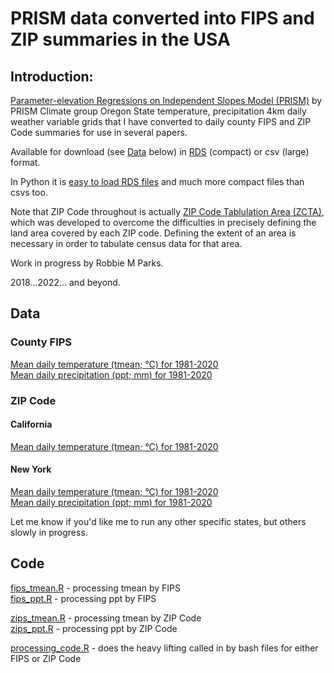 # PRISM data converted into FIPS and ZIP summaries in the USA

## Introduction:
[Parameter-elevation Regressions on Independent Slopes Model (PRISM)](https://prism.oregonstate.edu/recent/) by PRISM Climate group Oregon State temperature, precipitation 4km daily weather variable grids that I have converted to daily county FIPS and ZIP Code summaries for use in several papers.

Available for download (see [Data](#Data) below) in [RDS](https://www.r-bloggers.com/2016/12/remember-to-use-the-rds-format/) (compact) or csv (large) format.

In Python it is [easy to load RDS files](https://stackoverflow.com/questions/40996175/loading-a-rds-file-in-pandas) and much more compact files than csvs too.

Note that ZIP Code throughout is actually [ZIP Code Tablulation Area (ZCTA)](https://en.wikipedia.org/wiki/ZIP_Code_Tabulation_Area), which was developed to overcome the difficulties in precisely defining the land area covered by each ZIP code. Defining the extent of an area is necessary in order to tabulate census data for that area.

Work in progress by Robbie M Parks.

2018...2022... and beyond.

## Data

### County FIPS

[Mean daily temperature (tmean; °C) for 1981-2020](https://github.com/rmp15/PRISM-grids-into-FIPS-ZIP-USA/tree/main/output/fips/tmean) \
[Mean daily precipitation (ppt; mm) for 1981-2020](https://github.com/rmp15/PRISM-grids-into-FIPS-ZIP-USA/tree/main/output/fips/ppt) 

### ZIP Code

#### California

[Mean daily temperature (tmean; °C) for 1981-2020](https://github.com/rmp15/PRISM-grids-into-FIPS-ZIP-USA/tree/main/output/zip/06/tmean)

#### New York

[Mean daily temperature (tmean; °C) for 1981-2020](https://github.com/rmp15/PRISM-grids-into-FIPS-ZIP-USA/tree/main/output/zip/36/tmean) \
[Mean daily precipitation (ppt; mm) for 1981-2020](https://github.com/rmp15/PRISM-grids-into-FIPS-ZIP-USA/tree/main/output/zip/36/ppt)

Let me know if you'd like me to run any other specific states, but others slowly in progress.

## Code

[fips_tmean.R](https://github.com/rmp15/PRISM-grids-into-FIPS-ZIP-USA/blob/main/prog/02_grid_county_intersection/fips_tmean.R) - processing tmean by FIPS\
[fips_ppt.R](https://github.com/rmp15/PRISM-grids-into-FIPS-ZIP-USA/blob/main/prog/02_grid_county_intersection/fips_ppt.R) - processing ppt by FIPS

[zips_tmean.R](https://github.com/rmp15/PRISM-grids-into-FIPS-ZIP-USA/blob/main/prog/02_grid_county_intersection/zips_tmean.R) - processing tmean by ZIP Code\
[zips_ppt.R](https://github.com/rmp15/PRISM-grids-into-FIPS-ZIP-USA/blob/main/prog/02_grid_county_intersection/zips_ppt.R) - processing ppt by ZIP Code

[processing_code.R](https://github.com/rmp15/PRISM-grids-into-FIPS-ZIP-USA/blob/main/prog/02_grid_county_intersection/processing_code.R) - does the heavy lifting called in by bash files for either FIPS or ZIP Code

